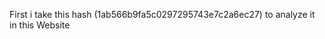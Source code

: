 First i take this hash (1ab566b9fa5c0297295743e7c2a6ec27) to analyze it in this Website

[hash-analyzer]: https://www.tunnelsup.com/hash-analyzer/ "Hash Analyzer"

